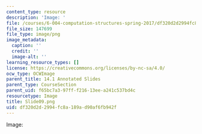 ```yaml
---
content_type: resource
description: 'Image: '
file: /courses/6-004-computation-structures-spring-2017/df320d2d2994fc8a189ad90af6fb942f_Slide09.png
file_size: 147699
file_type: image/png
image_metadata:
  caption: ''
  credit: ''
  image-alt: ''
learning_resource_types: []
license: https://creativecommons.org/licenses/by-nc-sa/4.0/
ocw_type: OCWImage
parent_title: 14.1 Annotated Slides
parent_type: CourseSection
parent_uid: f65bc7a3-97ff-f216-13ee-a241c537bd4c
resourcetype: Image
title: Slide09.png
uid: df320d2d-2994-fc8a-189a-d90af6fb942f
---
```

Image: 